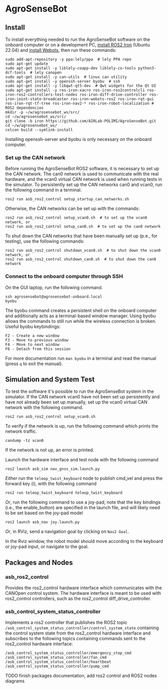 # AgroSenseBot

## Install

To install everything needed to run the AgroSenseBot software on the onboard computer or on a development PC, 
[install ROS2 Iron](https://docs.ros.org/en/iron/Installation/Ubuntu-Install-Debians.html) (Ubuntu 22.04) 
and [install Webots](https://cyberbotics.com/doc/guide/installing-webots), then run these commands:

```shell
sudo add-apt-repository -y ppa:lely/ppa  # lely PPA repo
sudo apt-get update
sudo apt-get install -y liblely-coapp-dev liblely-co-tools python3-dcf-tools  # lely canopen
sudo apt-get install -y can-utils  # linux can utility
sudo apt-get install -y openssh-server byobu  # ssh
sudo apt-get install -y libqwt-qt5-dev  # Qwt widgets for the Qt UI
sudo apt-get install -y ros-iron-xacro ros-iron-ros2controlcli ros-iron-ros2-controllers-test-nodes ros-iron-diff-drive-controller ros-iron-joint-state-broadcaster ros-iron-webots-ros2 ros-iron-rqt-gui ros-iron-rqt-tf-tree ros-iron-nav2-* ros-iron-robot-localization # ROS2 dependencies
mkdir -p ~/w/agrosensebot_ws/src/
cd ~/w/agrosensebot_ws/src/
git clone -b iron https://github.com/AIRLab-POLIMI/AgroSenseBot.git
cd ~/w/agrosensebot_ws/
colcon build --symlink-install
```

Installing openssh-server and byobu is only necessary on the onboard computer.

### Set up the CAN network

Before running the AgroSenseBot ROS2 software, it is necessary to set up the CAN network.
The can0 network is used to communicate with the real hardware, and the vcan0 virtual CAN network is used when running 
tests in the simulator.
To persistently set up the CAN networks can0 and vcan0, run the following command in a terminal.
```shell
ros2 run asb_ros2_control setup_startup_can_networks.sh
```

Otherwise, the CAN networks can be set up with the commands:
```shell
ros2 run asb_ros2_control setup_vcan0.sh  # to set up the vcan0 network, or
ros2 run asb_ros2_control setup_can0.sh  # to set up the can0 network
```
To shut down the CAN networks that have been manually set up (p.e., for testing), use the following commands:
```shell
ros2 run asb_ros2_control shutdown_vcan0.sh  # to shut down the vcan0 network, or
ros2 run asb_ros2_control shutdown_can0.sh  # to shut down the can0 network
```


### Connect to the onboard computer through SSH

On the GUI laptop, run the following command. 
```shell
ssh agrosensebot@agrosensebot-onboard.local
byobu
```

The byobu command creates a persistent shell on the onboard computer and additionally acts as a terminal-based window manager.
Using byobu allows the commands to still run while the wireless connection is broken.
Useful byobu keybindings:
```
F2 - Create a new window
F3 - Move to previous window
F4 - Move to next window
F6 - Detach from this session
```
For more documentation run `man byobu` in a terminal and read the manual (press `q` to exit the manual).


## Simulation and System Test

To test the software it's possible to run the AgroSenseBot system in the simulator.
If the CAN network vcan0 have not been set up persistently and have not already been set up manually, set up the vcan0 
virtual CAN network with the following command.
```shell
ros2 run asb_ros2_control setup_vcan0.sh
```
To verify if the network is up, run the following command which prints the network traffic.
```shell
candump -tz vcan0
```
If the network is not up, an error is printed.

Launch the hardware interface and test node with the following command
```shell
ros2 launch asb_sim nav_gnss_sim.launch.py
```

*Either* run the `teleop_twist_keyboard` node to publish cmd_vel and press the forward key (i), with the following command
```shell
ros2 run teleop_twist_keyboard teleop_twist_keyboard
```
*Or*, run the following command to use a joy-pad, note that the key bindings (i.e., the enable_button) are specified in 
the launch file, and will likely need to be set based on the joy-pad model
```shell
ros2 launch asb_nav joy.launch.py
```
*Or*, in RViz, send a navigation goal by clicking on `Nav2 Goal`.

In the Rviz window, the robot model should move according to the keyboard or joy-pad input, or navigate to the goal.

## Packages and Nodes

### asb_ros2_control
Provides the ros2_control hardware interface which communicates with the CANOpen control system.
The hardware interface is meant to be used with ros2_control controllers, such as the ros2_control diff_drive_controller.

### asb_control_system_status_controller
Implements a ros2 controller that publishes the ROS2 topic `/asb_control_system_status_controller/control_system_state`
containing the control system state from the ros2_control hardware interface and subscribes to the following topics
containing commands sent to the ros2_control hardware interface:
```
/asb_control_system_status_controller/emergency_stop_cmd
/asb_control_system_status_controller/fan_cmd
/asb_control_system_status_controller/heartbeat
/asb_control_system_status_controller/pump_cmd
```

TODO finish packages documentation, add ros2 control and ROS2 nodes diagrams
